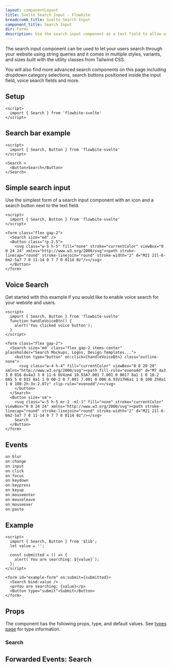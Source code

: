 ```yaml
---
layout: componentLayout
title: Svelte Search Input - Flowbite
breadcrumb_title: Svelte Search Input
component_title: Search Input
dir: Forms
description: Use the search input component as a text field to allow users to enter search queries and receive relevant page results available in multiple styles and sizes
---
```


<script>
  import { TableProp, TableDefaultRow, DocBadgeList } from '../../utils'
  import { Badge, A } from '$lib'
  import { props as searchItems } from '../../props/Search.json'  

  const events = ["on:blur","on:change","on:click","on:focus","on:keydown","on:keypress","on:keyup","on:mouseenter","on:mouseleave","on:mouseover","on:paste"];
  // lib files
  const libFiles = import.meta.glob('$lib/forms/Search.svelte')
</script>



The search input component can be used to let your users search through your website using string queries and it comes in multiple styles, variants, and sizes built with the utility classes from Tailwind CSS.

You will also find more advanced search components on this page including dropdown category selections, search buttons positioned inside the input field, voice search fields and more.

## Setup

```svelte example hideOutput
<script>
  import { Search } from 'flowbite-svelte'
</script>
```

## Search bar example

```svelte example hideScript class="flex flex-col gap-4"
<script>
  import { Search, Button } from 'flowbite-svelte'
</script>

<Search >
  <Button>Search</Button>
</Search>
```

## Simple search input

Use the simplest form of a search input component with an icon and a search button next to the text field.

```svelte example hideScript class="flex flex-col gap-4"
<script>
  import { Search, Button } from 'flowbite-svelte'
</script>

<form class="flex gap-2">
  <Search size="md" />
  <Button class="!p-2.5">
    <svg class="w-5 h-5" fill="none" stroke="currentColor" viewBox="0 0 24 24" xmlns="http://www.w3.org/2000/svg"><path stroke-linecap="round" stroke-linejoin="round" stroke-width="2" d="M21 21l-6-6m2-5a7 7 0 11-14 0 7 7 0 0114 0z"/></svg>
  </Button>
</form>
```

## Voice Search

Get started with this example if you would like to enable voice search for your website and users.

```svelte example class="space-y-4"
<script>
  import { Search, Button } from 'flowbite-svelte'
  function handleVoiceBtn() {
    alert('You clicked voice button');
  }
</script>

<form class="flex gap-2">
  <Search size='md' class="flex gap-2 items-center" placeholder="Search Mockups, Logos, Design Templates...">
    <button type="button" on:click={handleVoiceBtn} class="outline-none">
      <svg class="w-4 h-4" fill="currentColor" viewBox="0 0 20 20" xmlns="http://www.w3.org/2000/svg"><path fill-rule="evenodd" d="M7 4a3 3 0 016 0v4a3 3 0 11-6 0V4zm4 10.93A7.001 7.001 0 0017 8a1 1 0 10-2 0A5 5 0 015 8a1 1 0 00-2 0 7.001 7.001 0 006 6.93V17H6a1 1 0 100 2h8a1 1 0 100-2h-3v-2.07z" clip-rule="evenodd"/></svg>
    </button>
  </Search>
  <Button size='sm'>
    <svg class="w-5 h-5 mr-2 -ml-1" fill="none" stroke="currentColor" viewBox="0 0 24 24" xmlns="http://www.w3.org/2000/svg"><path stroke-linecap="round" stroke-linejoin="round" stroke-width="2" d="M21 21l-6-6m2-5a7 7 0 11-14 0 7 7 0 0114 0z"/></svg>
    Search
  </Button>
</form>
```

## Events

```js
on:blur
on:change
on:input
on:click
on:focus
on:keydown
on:keypress
on:keyup
on:mouseenter
on:mouseleave
on:mouseover
on:paste
```

## Example

```svelte example class="space-y-4"
<script>
  import { Search, Button } from '$lib';
  let value = '';

  const submitted = () => {
    alert(`You are searching: ${value}`);
  };
</script>

<form id="example-form" on:submit={submitted}>
  <Search bind:value />
  <p>You are searching: {value}</p>
  <Button type="submit">Submit</Button>
</form>
```

## Props

The component has the following props, type, and default values. See <A href="/pages/types">types page</A> for type information.

### Search

<TableProp>
  <TableDefaultRow items={searchItems} rowState='hover' />
</TableProp>

## Forwarded Events: Search

<DocBadgeList items={events} />
